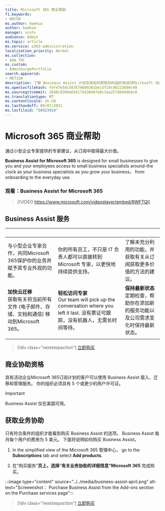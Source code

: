 ```yaml
---
title: Microsoft 365 商业帮助
f1.keywords:
- NOCSH
ms.author: kwekua
author: kwekua
manager: scotv
audience: Admin
ms.topic: article
ms.service: o365-administration
localization_priority: Normal
ms.collection:
- Adm_TOC
ms.custom:
- AdminSurgePortfolio
search.appverid:
- MET150
description: 了解 Business Assist 计划及其如何帮助你的组织改进对Microsoft 365的使用。
ms.openlocfilehash: fefefe5dc587674609201be13f19cd6223b80c49
ms.sourcegitcommit: 2048c9399a654175438d47e0c3aa2574b949bdc0
ms.translationtype: MT
ms.contentlocale: zh-CN
ms.lasthandoff: 09/07/2021
ms.locfileid: "58923914"
---
```

# <a name="business-assist-for-microsoft-365"></a>Microsoft 365 商业帮助

通过小型企业专家提供的专家建议，从订阅中取得最大价值。

**Business Assist for Microsoft 365** is designed for small businesses to give you and your employees access to small business specialists around-the clock as your business specialists as you grow your business， from onboarding to the everyday use.

### <a name="watch-business-assist-for-microsoft-365"></a>观看：Business Assist for Microsoft 365

> [!VIDEO https://www.microsoft.com/videoplayer/embed/RWFTQl]

## <a name="business-assist-services"></a>Business Assist 服务

|&nbsp;|&nbsp;|&nbsp;|
|:-----|:-----|:-----|
|与小型企业专家合作，共同Microsoft 365保护你的业务并赋予其专业外观的功能。 |你的所有员工，不只是 IT 负责人都可以直接转到 Microsoft 专家，以更快地持续提供支持。 |了解未充分利用的功能，并获取有关从订阅获取更多价值的方法的建议。 |
|**加快云迁移** <br> 获取有关将当前所有文件 (电子邮件、存储、文档和通信) 移动到Microsoft 365。 |**轻松访问专家** <br> Our team will pick up the conversation where you left it last. 没有票证可跟踪，没有机器人，无需长时间等待。 |**保持最新状态** <br> 定期检查，帮助你在添加新的服务功能以及公司需求变化时保持最新状态。 |
| | | |

> [!div class="nextstepaction"]
> [立即购买](https://go.microsoft.com/fwlink/p/?linkid=2158423)

## <a name="eligibility-for-business-assist"></a>商业协助资格

具有活动企业Microsoft 365订阅计划的客户可以使用 Business Assist 载入、迁移和管理服务。 你的组织必须具有 5 个或更少的用户许可证。

> [!IMPORTANT]
> Business Assist 仅在美国可用。

## <a name="get-business-assist"></a>获取业务协助

只有符合条件的组织才能看到购买 Business Assist 的选项。 Business Assist 每月每个用户的费用为 5 美元。 下面将说明如何购买 Business Assist。

1. In the simplified view of the Microsoft 365 管理中心， go to the **Subscriptions** tab and select **Add products**.

2. 在"购买服务"**页上，选择**"**有关业务协助的详细信息"Microsoft 365** 完成购买。

:::image type="content" source="../../media/business-assist-april.png" alt-text="Screeenshot： Purchase Business Assist from the Add-ons section on the Purchase services page":::

> [!div class="nextstepaction"]
> [立即购买](https://go.microsoft.com/fwlink/p/?linkid=2158423)
